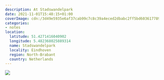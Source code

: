 ```yaml
---
description: At Stadswandelpark
date: 2021-11-01T15:48:15+01:00
coverImage: cdn:/3d49e5935e6af37cab99c7c8c39a4eced2dbabc2ff5bd603617789c446d34f01
categories:
- notes
location:
  latitude: 51.4271416040902
  longitude: 5.482368025889314
  name: Stadswandelpark
  locality: Eindhoven
  region: North-Brabant
  country: Netherlands
---
```


![](cdn:/3d49e5935e6af37cab99c7c8c39a4eced2dbabc2ff5bd603617789c446d34f01?class=fw)
